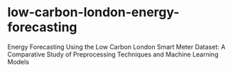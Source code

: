 # low-carbon-london-energy-forecasting
Energy Forecasting Using the Low Carbon London Smart Meter Dataset: A Comparative Study of Preprocessing Techniques and Machine Learning Models
